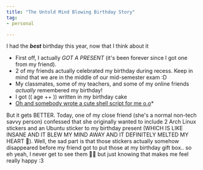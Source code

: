 ```yaml
---
title: "The Untold Mind Blowing Birthday Story"
tag:
- personal

---
```


I had the ***best*** birthday this year, now that I think about it
- First off, I actually *GOT A PRESENT* (it's been forever since I got one from my friend).
- 2 of my friends actually celebrated my birthday during recess. Keep in mind that we are in the middle of our mid-semester exam :D
- My classmates, some of my teachers, and some of my online friends *actually* remembered my birthday!
- I got (( age ++ )) written in my birthday cake
- [Oh and somebody wrote a cute shell script for me o.o](https://github.com/DaringCuteSeal/DaringCuteSeal/commit/ac3a16ec8c45f00e2b31c78f72d9b3338e952719)*

But it gets BETTER. Today, one of my close friend (she's a normal non-tech savvy person) confessed that she originally wanted to include 2 Arch Linux stickers and an Ubuntu sticker to my birthday present (WHICH IS LIKE INSANE AND IT BLEW MY MIND AWAY AND IT DEFINITELY MELTED MY HEART 🥺). Well, the sad part is that those stickers actually somehow disappeared before my friend got to put those at my birthday gift box.. so eh yeah, I never get to see them 😮‍💨 but just knowing that makes me feel really happy :3